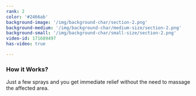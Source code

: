 ```yaml
---
rank: 2
color: '#2466ab'
background-image: '/img/background-char/section-2.png'
background-medium: '/img/background-char/medium-size/section-2.png'
background-small: '/img/background-char/small-size/section-2.png'
video-id: 171689497
has-video: true

---
```


<h3>How it Works?</h3>
<p>Just a few sprays and you get immediate relief without the need to massage the affected area.</p>